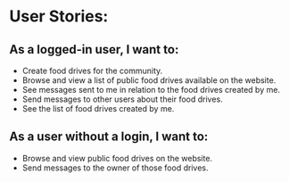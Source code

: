 # User Stories:
## As a logged-in user, I want to:

- Create food drives for the community.
- Browse and view a list of public food drives available on the website.
- See messages sent to me in relation to the food drives created by me.
- Send messages to other users about their food drives.
- See the list of food drives created by me. 


## As a user without a login, I want to:

- Browse and view public food drives on the website.
- Send messages to the owner of those food drives.

